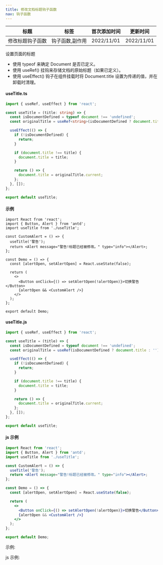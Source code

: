 ```yaml
---
title: 修改文档标题钩子函数
nav: 钩子函数
---
```


| 标题             | 标签            | 首次添加时间 | 更新时间   |
| ---------------- | --------------- | ------------ | ---------- |
| 修改标题钩子函数 | 钩子函数,副作用 | 2022/11/01   | 2022/11/01 |

设置页面的标题

- 使用 typeof 来确定 Document 是否已定义。
- 使用 useRef() 挂钩来存储文档的原始标题（如果已定义）。
- 使用 useEffect() 钩子在组件挂载时将 Document.title 设置为传递的值，并在卸载时清理。

#### useTitle.ts

```ts
import { useRef, useEffect } from 'react';

const useTitle = (title: string) => {
  const isDocumentDefined = typeof document !== 'undefined';
  const originalTitle = useRef<string>(isDocumentDefined ? document.title : '');

  useEffect(() => {
    if (!isDocumentDefined) {
      return;
    }

    if (document.title !== title) {
      document.title = title;
    }

    return () => {
      document.title = originalTitle.current;
    };
  }, []);
};

export default useTitle;
```

#### 示例

```tsx | pure
import React from 'react';
import { Button, Alert } from 'antd';
import useTitle from './useTitle';

const CustomAlert = () => {
  useTitle('警告');
  return <Alert message="警告!标题已经被修改。" type="info"></Alert>;
};

const Demo = () => {
  const [alertOpen, setAlertOpen] = React.useState(false);

  return (
    <>
      <Button onClick={() => setAlertOpen(!alertOpen)}>切换警告</Button>
      {alertOpen && <CustomAlert />}
    </>
  );
};

export default Demo;
```

#### useTitle.js

```js
import { useRef, useEffect } from 'react';

const useTitle = (title) => {
  const isDocumentDefined = typeof document !== 'undefined';
  const originalTitle = useRef(isDocumentDefined ? document.title : '');

  useEffect(() => {
    if (!isDocumentDefined) {
      return;
    }

    if (document.title !== title) {
      document.title = title;
    }

    return () => {
      document.title = originalTitle.current;
    };
  }, []);
};

export default useTitle;
```

#### js 示例

```jsx | pure
import React from 'react';
import { Button, Alert } from 'antd';
import useTitle from './useTitle';

const CustomAlert = () => {
  useTitle('警告');
  return <Alert message="警告!标题已经被修改。" type="info"></Alert>;
};

const Demo = () => {
  const [alertOpen, setAlertOpen] = React.useState(false);

  return (
    <>
      <Button onClick={() => setAlertOpen(!alertOpen)}>切换警告</Button>
      {alertOpen && <CustomAlert />}
    </>
  );
};

export default Demo;
```

示例:

<code src="./Demo.zh-CN.tsx" id="titleTsDemoZH"></code>

js 示例:

<code src="./js/Demo.zh-CN.jsx" id="titleJsDemoZH"></code>
